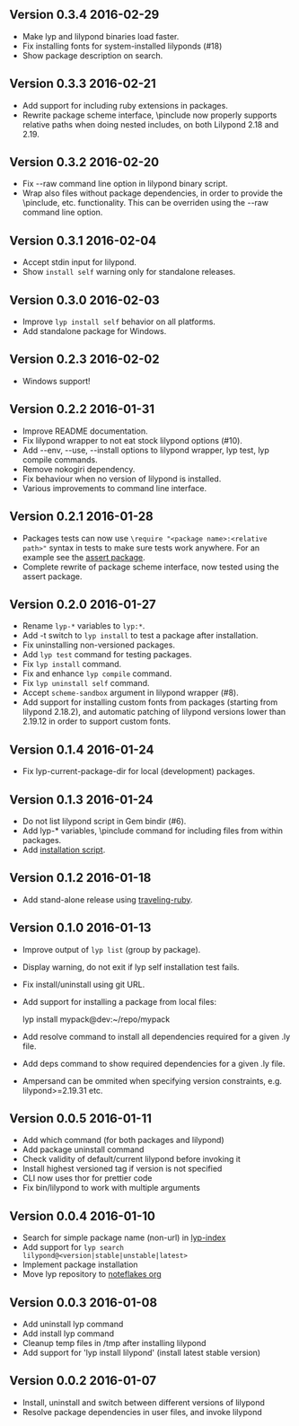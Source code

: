 ## Version 0.3.4 2016-02-29

- Make lyp and lilypond binaries load faster.
- Fix installing fonts for system-installed lilyponds (#18)
- Show package description on search.

## Version 0.3.3 2016-02-21

- Add support for including ruby extensions in packages.
- Rewrite package scheme interface, \pinclude now properly supports relative paths when doing nested includes, on both Lilypond 2.18 and 2.19.

## Version 0.3.2 2016-02-20

- Fix --raw command line option in lilypond binary script.
- Wrap also files without package dependencies, in order to provide the \pinclude, etc. functionality. This can be overriden using the --raw command line option.

## Version 0.3.1 2016-02-04

- Accept stdin input for lilypond.
- Show `install self` warning only for standalone releases.

## Version 0.3.0 2016-02-03

- Improve `lyp install self` behavior on all platforms.
- Add standalone package for Windows.

## Version 0.2.3 2016-02-02

- Windows support!

## Version 0.2.2 2016-01-31

- Improve README documentation.
- Fix lilypond wrapper to not eat stock lilypond options (#10).
- Add --env, --use, --install options to lilypond wrapper, lyp test, lyp compile commands. 
- Remove nokogiri dependency.
- Fix behaviour when no version of lilypond is installed.
- Various improvements to command line interface.

## Version 0.2.1 2016-01-28

- Packages tests can now use `\require "<package name>:<relative path>"` syntax in tests to make sure tests work anywhere. For an example see the [assert package](https://github.com/noteflakes/lyp-assert).
- Complete rewrite of package scheme interface, now tested using the assert package.

## Version 0.2.0 2016-01-27

- Rename `lyp-*` variables to `lyp:*`.
- Add -t switch to `lyp install` to test a package after installation.
- Fix uninstalling non-versioned packages.
- Add `lyp test` command for testing packages.
- Fix `lyp install` command.
- Fix and enhance `lyp compile` command.
- Fix `lyp uninstall self` command.
- Accept `scheme-sandbox` argument in lilypond wrapper (#8).
- Add support for installing custom fonts from packages (starting from lilypond 2.18.2), and automatic patching of lilypond versions lower than 2.19.12 in order to support custom fonts.

## Version 0.1.4 2016-01-24

- Fix lyp-current-package-dir for local (development) packages.

## Version 0.1.3 2016-01-24

- Do not list lilypond script in Gem bindir (#6).
- Add lyp-* variables, \pinclude command for including files from within packages.
- Add [installation script](https://github.com/noteflakes/lyp#installation).

## Version 0.1.2 2016-01-18

- Add stand-alone release using [traveling-ruby](https://github.com/phusion/traveling-ruby).

## Version 0.1.0 2016-01-13

- Improve output of `lyp list` (group by package).
- Display warning, do not exit if lyp self installation test fails.
- Fix install/uninstall using git URL.
- Add support for installing a package from local files:

    lyp install mypack@dev:~/repo/mypack

- Add resolve command to install all dependencies required for a given .ly file.
- Add deps command to show required dependencies for a given .ly file.
- Ampersand can be ommited when specifying version constraints, e.g. lilypond>=2.19.31 etc.

## Version 0.0.5 2016-01-11

- Add which command (for both packages and lilypond)
- Add package uninstall command
- Check validity of default/current lilypond before invoking it
- Install highest versioned tag if version is not specified
- CLI now uses thor for prettier code
- Fix bin/lilypond to work with multiple arguments

## Version 0.0.4 2016-01-10

- Search for simple package name (non-url) in [lyp-index](https://github.com/noteflakes/lyp-index)
- Add support for `lyp search lilypond@<version|stable|unstable|latest>`
- Implement package installation
- Move lyp repository to [noteflakes org](https://github.com/noteflakes/lyp)

## Version 0.0.3 2016-01-08

- Add uninstall lyp command
- Add install lyp command
- Cleanup temp files in /tmp after installing lilypond
- Add support for 'lyp install lilypond' (install latest stable version)

## Version 0.0.2 2016-01-07

- Install, uninstall and switch between different versions of lilypond
- Resolve package dependencies in user files, and invoke lilypond
